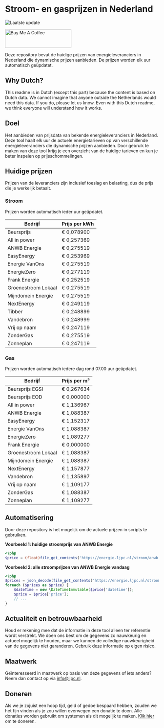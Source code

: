 # Stroom- en gasprijzen in Nederland

![Laatste update](https://img.shields.io/badge/laatste%20update-2024--01--29%2010%3A00%20CET-brightgreen)

<a href="https://www.buymeacoffee.com/Lars-" target="_blank"><img src="https://cdn.buymeacoffee.com/buttons/v2/default-orange.png" alt="Buy Me A Coffee" height="60" style="height: 60px !important;width: 217px !important;" ></a>

Deze repository bevat de huidige prijzen van energieleveranciers in Nederland die dynamische prijzen aanbieden. De prijzen worden elk uur automatisch geüpdatet.

## Why Dutch?

This readme is in Dutch (except this part) because the content is based on Dutch data. We cannot imagine that anyone outside the Netherlands would need this data. If you do, please let us know. Even with this Dutch readme, we think
everyone will understand how it works.

## Doel

Het aanbieden van prijsdata van bekende energieleveranciers in Nederland. Deze tool haalt elk uur de actuele energietarieven op van verschillende energieleveranciers die dynamische prijzen aanbieden. Door gebruik te maken van deze tool
krijg je een overzicht van de huidige tarieven en kun je beter inspelen op prijsschommelingen.

## Huidige prijzen

Prijzen van de leveranciers zijn inclusief toeslag en belasting, dus de prijs die je werkelijk betaalt.

### Stroom

Prijzen worden automatisch ieder uur geüpdatet.

 Bedrijf | Prijs per kWh 
---------|---------------
Beursprijs | € 0,078900
All in power | € 0,257369
ANWB Energie | € 0,275519
EasyEnergy | € 0,253969
Energie VanOns | € 0,275519
EnergieZero | € 0,277119
Frank Energie | € 0,252519
Groenestroom Lokaal | € 0,275519
Mijndomein Energie | € 0,275519
NextEnergy | € 0,249119
Tibber | € 0,248899
Vandebron | € 0,248999
Vrij op naam | € 0,247119
ZonderGas | € 0,275519
Zonneplan | € 0,247119


### Gas

Prijzen worden automatisch iedere dag rond 07.00 uur geüpdatet.

 Bedrijf | Prijs per m³ 
---------|--------------
Beursprijs EGSI | € 0,267634
Beursprijs EOD | € 0,000000
All in power | € 1,136967
ANWB Energie | € 1,088387
EasyEnergy | € 1,152317
Energie VanOns | € 1,088387
EnergieZero | € 1,089277
Frank Energie | € 0,000000
Groenestroom Lokaal | € 1,088387
Mijndomein Energie | € 1,088387
NextEnergy | € 1,157877
Vandebron | € 1,135897
Vrij op naam | € 1,109177
ZonderGas | € 1,088387
Zonneplan | € 1,109277


## Automatisering

Door deze repository is het mogelijk om de actuele prijzen in scripts te gebruiken.

**Voorbeeld 1: huidige stroomprijs van ANWB Energie**

```php
<?php
$price = (float)file_get_contents('https://energie.ljpc.nl/stroom/anwb-energie-nu.txt');

```

**Voorbeeld 2: alle stroomprijzen van ANWB Energie vandaag**

```php
<?php
$prices = json_decode(file_get_contents('https://energie.ljpc.nl/stroom/all-in-power-vandaag.json'),true);
foreach ($prices as $price) {
    $dateTime = new \DateTimeImmutable($price['datetime']);
    $price = $price['price'];
    // ...
}
```

## Actualiteit en betrouwbaarheid

Houd er rekening mee dat de informatie in deze tool alleen ter referentie wordt verstrekt. We doen ons best om de gegevens zo nauwkeurig en actueel mogelijk te houden, maar we kunnen de volledige nauwkeurigheid van de gegevens niet
garanderen. Gebruik deze informatie op eigen risico.

## Maatwerk

Geïnteresseerd in maatwerk op basis van deze gegevens of iets anders? Neem dan contact op
via [info@ljpc.nl](mailto:info@ljpc.nl?subject=Energie%20prijzen).

## Doneren

Als we je zojuist een hoop tijd, geld of gedoe bespaard hebben, zouden we het fijn vinden als je zou willen overwegen een
donatie te doen. Alle donaties worden gebruikt om systemen als dit mogelijk te
maken. [Klik hier](https://www.buymeacoffee.com/Lars-) om te doneren.
